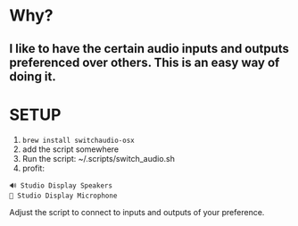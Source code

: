 # Why? 
## I like to have the certain audio inputs and outputs preferenced over others. This is an easy way of doing it.
# SETUP
1. `brew install switchaudio-osx`
2. add the script somewhere
3. Run the script: ~/.scripts/switch_audio.sh
4. profit: 
```
🔊 Studio Display Speakers
🎤 Studio Display Microphone
```

Adjust the script to connect to inputs and outputs of your preference.
